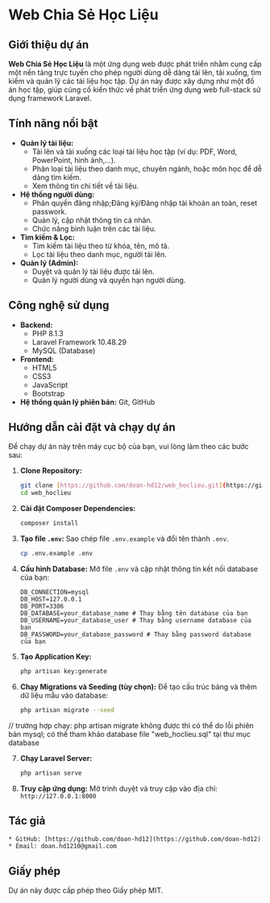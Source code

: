 # Web Chia Sẻ Học Liệu

##  Giới thiệu dự án

**Web Chia Sẻ Học Liệu** là một ứng dụng web được phát triển nhằm cung cấp một nền tảng trực tuyến cho phép người dùng dễ dàng tải lên, tải xuống, tìm kiếm và quản lý các tài liệu học tập. Dự án này được xây dựng như một đồ án học tập, giúp củng cố kiến thức về phát triển ứng dụng web full-stack sử dụng framework Laravel.

##  Tính năng nổi bật

* **Quản lý tài liệu:**
    * Tải lên và tải xuống các loại tài liệu học tập (ví dụ: PDF, Word, PowerPoint, hình ảnh,...).
    * Phân loại tài liệu theo danh mục, chuyên ngành, hoặc môn học để dễ dàng tìm kiếm.
    * Xem thông tin chi tiết về tài liệu.
* **Hệ thống người dùng:**
    * Phân quyền đăng nhập;Đăng ký/Đăng nhập tài khoản an toàn, reset passwork.
    * Quản lý, cập nhật thông tin cá nhân.
    * Chức năng bình luận trên các tài liệu.
* **Tìm kiếm & Lọc:**
    * Tìm kiếm tài liệu theo từ khóa, tên, mô tả.
    * Lọc tài liệu theo danh mục, người tải lên.
* **Quản lý (Admin):**
    * Duyệt và quản lý tài liệu được tải lên.
    * Quản lý người dùng và quyền hạn người dùng.

##  Công nghệ sử dụng

* **Backend:**
    * PHP 8.1.3
    * Laravel Framework 10.48.29
    * MySQL (Database)
* **Frontend:**
    * HTML5
    * CSS3
    * JavaScript
    * Bootstrap 
* **Hệ thống quản lý phiên bản:** Git, GitHub

##  Hướng dẫn cài đặt và chạy dự án

Để chạy dự án này trên máy cục bộ của bạn, vui lòng làm theo các bước sau:

1.  **Clone Repository:**
    ```bash
    git clone [https://github.com/doan-hd12/web_hoclieu.git](https://github.com/doan-hd12/web_hoclieu.git)
    cd web_hoclieu
    ```

2.  **Cài đặt Composer Dependencies:**
    ```bash
    composer install
    ```

3.  **Tạo file `.env`:**
    Sao chép file `.env.example` và đổi tên thành `.env`.
    ```bash
    cp .env.example .env
    ```

4.  **Cấu hình Database:**
    Mở file `.env` và cập nhật thông tin kết nối database của bạn:
    ```dotenv
    DB_CONNECTION=mysql
    DB_HOST=127.0.0.1
    DB_PORT=3306
    DB_DATABASE=your_database_name # Thay bằng tên database của bạn
    DB_USERNAME=your_database_user # Thay bằng username database của bạn
    DB_PASSWORD=your_database_password # Thay bằng password database của bạn
    ```

5.  **Tạo Application Key:**
    ```bash
    php artisan key:generate
    ```

6.  **Chạy Migrations và Seeding (tùy chọn):**
    Để tạo cấu trúc bảng và thêm dữ liệu mẫu vào database:
    ```bash
    php artisan migrate --seed
    ```
   // trường hợp chạy: php artisan migrate không được thì có thể do lỗi phiên bản mysql; có thể tham khảo database file "web_hoclieu.sql" tại thư mục database

7.  **Chạy Laravel Server:**
    ```bash
    php artisan serve
    ```

8.  **Truy cập ứng dụng:**
    Mở trình duyệt và truy cập vào địa chỉ: `http://127.0.0.1:8000`



##  Tác giả

    * GitHub: [https://github.com/doan-hd12](https://github.com/doan-hd12)
    * Email: doan.hd1210@gmail.com

##  Giấy phép

Dự án này được cấp phép theo Giấy phép MIT.
